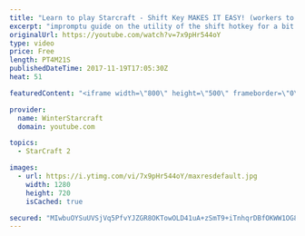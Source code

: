 ```yaml
---
title: "Learn to play Starcraft - Shift Key MAKES IT EASY! (workers to gas, waypoints, ctrl grps, moving)"
excerpt: "impromptu guide on the utility of the shift hotkey for a bit of everything"
originalUrl: https://youtube.com/watch?v=7x9pHr544oY
type: video
price: Free
length: PT4M21S
publishedDateTime: 2017-11-19T17:05:30Z
heat: 51

featuredContent: "<iframe width=\"800\" height=\"500\" frameborder=\"0\" src=\"https://www.youtube.com/embed/7x9pHr544oY\" allow=\"accelerometer; autoplay; encrypted-media; gyroscope; picture-in-picture\" allowfullscreen></iframe>"

provider:
  name: WinterStarcraft
  domain: youtube.com

topics:
  - StarCraft 2

images:
  - url: https://i.ytimg.com/vi/7x9pHr544oY/maxresdefault.jpg
    width: 1280
    height: 720
    isCached: true

secured: "MIwbuOYSuUVSjVq5PfvYJZGR8OKTowOLD41uA+zSmT9+iTnhqrDBfOKWW1OG8jcTitLItrlGRFx1iDxrLiXGHXqpPp9dJrj1/XU8/8M0Ofl9xbgsw2n6RdpUhH0hdleSngLADOKKUIHkMhPr65p3lHw/mobtko8y1KFFGH0mQMHazgsOQrVaXZMspupO5HKZlzL2SDEYfiVbRRGe5jmlZV/YtGk3DtVI9hCLnoxeH4Y+Z7DIXWiQR6a5qyREiqsSNRrk8p/FuINKUVeoOXnxrLkcRkLBYwFB16+bvtEbsCRjrIJzj3KSMTWEwyAkj0vh2sabvQujcy5FiTOP+DbVc7lLXe/Sll4DPFWmpk6dVdUJuHOGYLqQJ61X1ID+ydYPSAx9McdYLJ+csL70ZsODvkjZLPmncSO/rofjTteg2SI=;1/Aeynd4lKiNita4qXufNg=="
---
```


